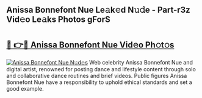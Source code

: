 ## Anissa Bonnefont Nue Le𝚊k𝚎d N𝚞𝚍e - Part-r3z Vid𝚎o Le𝚊ks Photos gForS

# <h2><a href="http://fb3xek.evod.top/?m=Anissa+Bonnefont+Nue">🔗 👉🔴 Anissa Bonnefont Nue Vid𝚎o Ph𝚘t𝚘s</a></h2>

[![Anissa Bonnefont Nue N𝚞d𝚎s](https://i.imgur.com/8V9OHl7.gif)](http://fb3xek.evod.top/?m=Anissa+Bonnefont+Nue)
Web celebrity Anissa Bonnefont Nue and digital artist, renowned for posting dance and lifestyle content through solo and collaborative dance routines and brief videos. Public figures Anissa Bonnefont Nue have a responsibility to uphold ethical standards and set a good example. 
